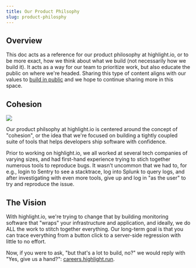```yaml
---
title: Our Product Philsophy
slug: product-philosphy
---
```


## Overview 

This doc acts as a reference for our product philosophy at highlight.io, or to be more exact, how we think about what we build (not necessarily how we build it). It acts as a way for our team to prioritize work, but also educate the public on where we're headed. Sharing this type of content aligns with our values to [build in public](./1_values.md#we-build-in-public) and we hope to continue sharing more in this space.

## Cohesion

![](/images/Cohesion720.gif)

Our product philsophy at highlight.io is centered around the concept of "cohesion", or the idea that we're focused on building a tightly coupled suite of tools that helps developers ship software with confidence.

Prior to working on highlight.io, we all worked at several tech companies of varying sizes, and had first-hand experience trying to stich together numerous tools to reproduce bugs. It wasn't uncommon that we had to, for e.g., login to Sentry to see a stacktrace, log into Splunk to query logs, and after investigating with even more tools, give up and log in "as the user" to try and reproduce the issue.

## The Vision

With highlight.io, we're trying to change that by building monitoring software that "wraps" your infrastructure and application, and ideally, we do ALL the work to stitch together everything. Our long-term goal is that you can trace everything from a button click to a server-side regression with little to no effort.

Now, if you were to ask, "but that's a lot to build, no?" we would reply with "Yes, give us a hand?": [careers.highlight.run](https://careers.highlight.run).
